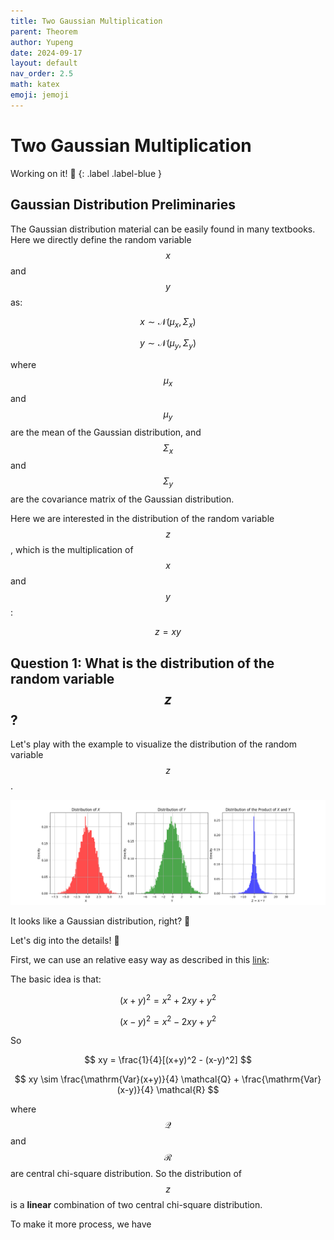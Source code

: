 ```yaml
---
title: Two Gaussian Multiplication
parent: Theorem
author: Yupeng
date: 2024-09-17
layout: default
nav_order: 2.5
math: katex
emoji: jemoji
---
```



#  Two Gaussian Multiplication

Working on it! :construction:
{: .label .label-blue }

## Gaussian Distribution Preliminaries

The Gaussian distribution material can be easily found in many textbooks. Here we directly
define the random variable $$x$$ and $$y$$ as:

$$
x \sim \mathcal{N}(\mu_x, \Sigma_x)  \tag{1} 
$$

$$
y \sim \mathcal{N}(\mu_y, \Sigma_y)  \tag{2}
$$

where $$\mu_x$$ and $$\mu_y$$ are the mean of the Gaussian distribution, 
and $$\Sigma_x$$ and $$\Sigma_y$$ are the covariance matrix of the
Gaussian distribution.


Here we are interested in the distribution of the random variable $$z$$, which is the multiplication of $$x$$ and $$y$$:

$$
z =xy   \tag{3}
$$

## Question 1: What is the distribution of the random variable $$z$$?

Let's play with the example to visualize the distribution of the random variable $$z$$.

<div align="center">
<img src="../../../assets/image/gxg.png" alt="Example One." width="700">
</div>

It looks like a Gaussian distribution, right? :thinking:

Let's dig into the details! :mag_right:

First, we can use an relative easy way as described in this [link](https://math.stackexchange.com/questions/101062/is-the-product-of-two-gaussian-random-variables-also-a-gaussian):

The basic idea is that:

$$
(x+y)^2 = x^2 + 2xy + y^2
$$

$$
(x-y)^2 = x^2 - 2xy + y^2
$$

So 

$$
xy = \frac{1}{4}[(x+y)^2 - (x-y)^2]
$$

$$  
xy \sim \frac{\mathrm{Var}(x+y)}{4} \mathcal{Q} +
 \frac{\mathrm{Var}(x-y)}{4} \mathcal{R} 
$$

where $$\mathcal{Q}$$ and $$\mathcal{R}$$ are central chi-square distribution.
So the distribution of $$z$$ is a **linear** combination of two central chi-square distribution.

To make it more process, we have
